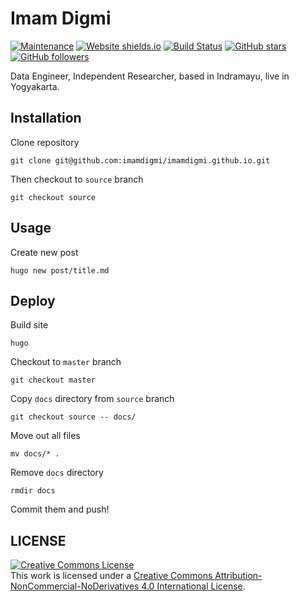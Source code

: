 # Imam Digmi
[![Maintenance](https://img.shields.io/badge/Maintained%3F-yes-green.svg)](https://GitHub.com/imamdigmi/imamdigmi.github.io/graphs/commit-activity)
[![Website shields.io](https://img.shields.io/website-up-down-green-red/http/shields.io.svg)](http://shields.io/)
[![Build Status](https://travis-ci.org/imamdigmi/imamdigmi.github.io.svg?branch=source)](https://travis-ci.org/imamdigmi/imamdigmi.githu.io)
[![GitHub stars](https://img.shields.io/github/stars/imamdigmi/imamdigmi.github.io.svg?style=social&label=Star&maxAge=2592000)](https://GitHub.com/imamdigmi/imamdigmi.github.io/stargazers/)
[![GitHub followers](https://img.shields.io/github/followers/imamdigmi.svg?style=social&label=Follow&maxAge=2592000)](https://github.com/imamdigmi?tab=followers)

Data Engineer, Independent Researcher, based in Indramayu, live in Yogyakarta.

## Installation
Clone repository
```
git clone git@github.com:imamdigmi/imamdigmi.github.io.git
```

Then checkout to `source` branch
```
git checkout source
```
## Usage
Create new post
```
hugo new post/title.md
```

## Deploy
Build site
```
hugo
```

Checkout to `master` branch
```
git checkout master
```

Copy `docs` directory from `source` branch
```
git checkout source -- docs/
```

Move out all files
```
mv docs/* .
```

Remove `docs` directory
```
rmdir docs
```

Commit them and push!

## LICENSE
<a rel="license" href="http://creativecommons.org/licenses/by-nc-nd/4.0/"><img alt="Creative Commons License" style="border-width:0" src="https://i.creativecommons.org/l/by-nc-nd/4.0/88x31.png" /></a><br />This work is licensed under a <a rel="license" href="http://creativecommons.org/licenses/by-nc-nd/4.0/">Creative Commons Attribution-NonCommercial-NoDerivatives 4.0 International License</a>.
